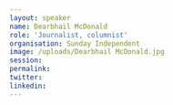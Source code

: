 ```yaml
---
layout: speaker
name: Dearbhail McDonald
role: 'Journalist, columnist'
organisation: Sunday Independent
image: /uploads/Dearbhail McDonald.jpg
session:
permalink:
twitter:
linkedin:
---
```



